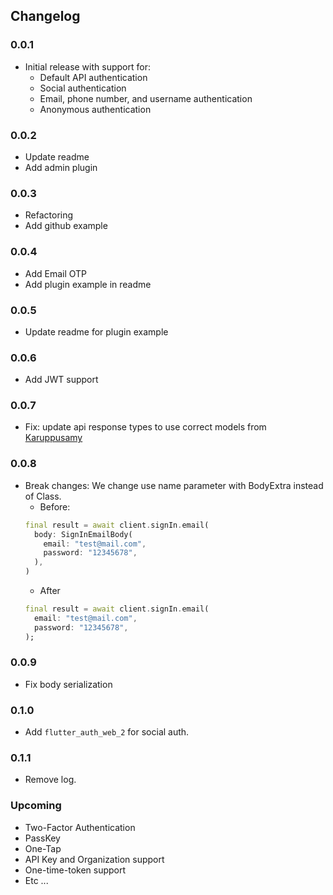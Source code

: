 ## Changelog

### 0.0.1

- Initial release with support for:
    - Default API authentication
    - Social authentication
    - Email, phone number, and username authentication
    - Anonymous authentication

### 0.0.2

- Update readme
- Add admin plugin

### 0.0.3

- Refactoring
- Add github example

### 0.0.4

- Add Email OTP
- Add plugin example in readme

### 0.0.5

- Update readme for plugin example

### 0.0.6

- Add JWT support

### 0.0.7

- Fix: update api response types to use correct models
  from [Karuppusamy](https://github.com/karuppusamy-d)

### 0.0.8

- Break changes: We change use name parameter with BodyExtra instead of Class.
    - Before:
  ```dart
  final result = await client.signIn.email(
    body: SignInEmailBody(
      email: "test@mail.com",
      password: "12345678",
    ),
  )
  ```
    - After
  ```dart
  final result = await client.signIn.email(
    email: "test@mail.com",
    password: "12345678",
  );
  ```

### 0.0.9

- Fix body serialization

### 0.1.0

- Add `flutter_auth_web_2` for social auth.

### 0.1.1

- Remove log.

### Upcoming

- Two-Factor Authentication
- PassKey
- One-Tap
- API Key and Organization support
- One-time-token support
- Etc ...